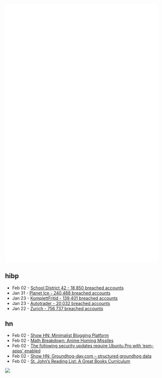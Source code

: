 ![Metrics](https://raw.githubusercontent.com/phixion/phixion/master/metrics.svg)

## hibp

<!--
for https://github.com/phixion/phixion/blob/main/.github/workflows/feeds.yml
-->
<!--START_SECTION:haveibeenpwnd-->
- Feb 02 - [School District 42 - 18,850 breached accounts](https://haveibeenpwned.com/PwnedWebsites#SchoolDistrict42)
- Jan 31 - [Planet Ice - 240,488 breached accounts](https://haveibeenpwned.com/PwnedWebsites#PlanetIce)
- Jan 23 - [KomplettFritid - 139,401 breached accounts](https://haveibeenpwned.com/PwnedWebsites#KomplettFritid)
- Jan 23 - [Autotrader - 20,032 breached accounts](https://haveibeenpwned.com/PwnedWebsites#Autotrader)
- Jan 22 - [Zurich - 756,737 breached accounts](https://haveibeenpwned.com/PwnedWebsites#Zurich)
<!--END_SECTION:haveibeenpwnd-->

## hn

<!--
for https://github.com/phixion/phixion/blob/main/.github/workflows/feeds.yml
-->
<!--START_SECTION:hn-->
- Feb 02 - [Show HN: Minimalist Blogging Platform](https://notepin.co)
- Feb 02 - [Math Breakdown: Anime Homing Missiles](https://blog.littlepolygon.com/posts/missile/)
- Feb 02 - [The following security updates require Ubuntu Pro with ‘esm-apps’ enabled](https://www.nixcraft.com/t/the-following-security-updates-require-ubuntu-pro-with-esm-apps-enable/4492)
- Feb 02 - [Show HN: Groundhog-day.com – structured groundhog data](https://groundhog-day.com)
- Feb 02 - [St. John’s Reading List: A Great Books Curriculum](https://www.sjc.edu/academic-programs/undergraduate/great-books-reading-list)
<!--END_SECTION:hn-->

<!--
for https://yhype.me
-->
![](https://hit.yhype.me/github/profile?user_id=13013670)
